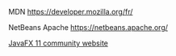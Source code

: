 MDN https://developer.mozilla.org/fr/

NetBeans Apache https://netbeans.apache.org/

[JavaFX 11 community website](https://openjfx.io/)
